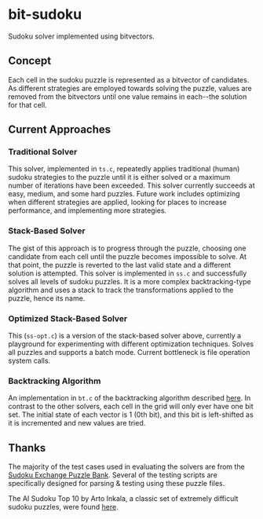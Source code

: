# bit-sudoku
Sudoku solver implemented using bitvectors.

## Concept

Each cell in the sudoku puzzle is represented as a bitvector of candidates. As different strategies are employed towards solving the puzzle, values are removed from the bitvectors until one value remains in each--the solution for that cell.

## Current Approaches

### Traditional Solver
This solver, implemented in `ts.c`, 
repeatedly applies traditional (human) sudoku strategies to the puzzle 
until it is either solved or a maximum number of iterations have been exceeded. 
This solver currently succeeds at easy, medium, and some hard puzzles. 
Future work includes optimizing when different strategies are applied, 
looking for places to increase performance, 
and implementing more strategies.

### Stack-Based Solver
The gist of this approach is to progress through the puzzle, 
choosing one candidate from each cell until the puzzle becomes impossible to solve. 
At that point, the puzzle is reverted to the last valid state and a different solution is attempted. 
This solver is implemented in `ss.c`
and successfully solves all levels of sudoku puzzles.
It is a more complex backtracking-type algorithm and uses a stack to track the transformations applied to the puzzle,
hence its name.

### Optimized Stack-Based Solver
This (`ss-opt.c`) is a version of the stack-based solver above,
currently a playground for experimenting with different optimization techniques.
Solves all puzzles and supports a batch mode.
Current bottleneck is file operation system calls.

### Backtracking Algorithm
An implementation in `bt.c` of the backtracking algorithm described [here](https://en.wikipedia.org/wiki/Sudoku_solving_algorithms#Backtracking).
In contrast to the other solvers, each cell in the grid will only ever have one bit set. 
The initial state of each vector is 1 (0th bit),
and this bit is left-shifted as it is incremented and new values are tried.

## Thanks
The majority of the test cases used in evaluating the solvers are from the [Sudoku Exchange Puzzle Bank](https://github.com/grantm/sudoku-exchange-puzzle-bank).
Several of the testing scripts are specifically designed for parsing & testing using these puzzle files.

The AI Sudoku Top 10 by Arto Inkala,
a classic set of extremely difficult sudoku puzzles,
 were found [here](http://www.aisudoku.com/en/AIsudoku_Top10s1_en.pdf).
